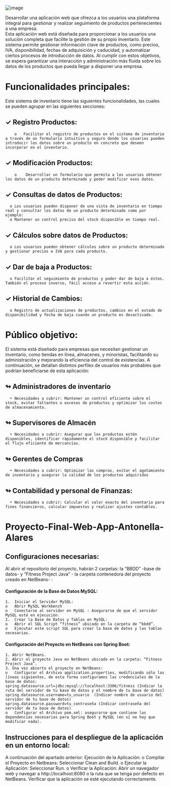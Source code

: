 ![image](https://github.com/user-attachments/assets/fbcab021-6a6e-4ba0-9975-fa8885669782)


Desarrollar una aplicación web que ofrezca a los usuarios una plataforma integral para gestionar y realizar seguimiento de productos pertenecientes a una empresa.  
Esta aplicación web está diseñada para proporcionar a los usuarios una solución completa que facilite la gestión de su propio inventario. 
Este sistema permite gestionar información clave de productos, como precios, IVA, disponibilidad, fechas de adquisición y caducidad, y automatizar ciertos procesos de introducción de datos. 
Al cumplir con estos objetivos, se espera garantizar una interacción y administración más fluida sobre los datos de los productos que pueda llegar a disponer una empresa.


# Funcionalidades principales:
Este sistema de inventario tiene las siguientes funcionalidades, las cuales se pueden agrupar en las siguientes secciones:
## ✓	Registro Productos:
        o	Facilitar el registro de productos en el sistema de inventario a través de un formulario intuitivo y seguro donde los usuarios pueden introducir los datos sobre un producto en concreto que deseen incorporar en el inventario.
## ✓	Modificación Productos:
        o	 Desarrollar un formulario que permita a los usuarios obtener los datos de un producto determinado y poder modificar esos datos. 

## ✓	Consultas de datos de Productos:
      o	Los usuarios pueden disponer de una vista de inventario en tiempo real y consultar los datos de un producto determinado como por ejemplo:
      o Mantener un control preciso del stock disponible en tiempo real.
## ✓	Cálculos sobre datos de Productos:
      o	Los usuarios pueden obtener cálculos sobre un producto determinado y gestionar precios e IVA para cada producto.
## ✓	Dar de baja a Productos:
      o	Facilitar el seguimiento de productos y poder dar de baja a éstos. También el proceso inverso, fácil acceso a revertir esta acción.
## ✓	Historial de Cambios:
      o	Registro de actualizaciones de productos, cambios en el estado de disponibilidad y fecha de baja cuando un producto es desactivado.



# Público objetivo:
El sistema está diseñado para empresas que necesitan gestionar un inventario, como tiendas en línea, almacenes, y minoristas, facilitando su administración y mejorando la eficiencia del control de existencias. A continuación, se detallan distintos perfiles de usuarios más probables que podrían beneficiarse de esta aplicación:
## ↬	Administradores de inventario
      •	Necesidades a cubrir: Mantener un control eficiente sobre el stock, evitar faltantes o excesos de productos y optimizar los costos de almacenamiento.
## ↬	Supervisores de Almacén
      •	Necesidades a cubrir: Asegurar que los productos estén disponibles, identificar rápidamente el stock disponible y facilitar el flujo eficiente de mercancías.

## ↬	Gerentes de Compras
      •	Necesidades a cubrir: Optimizar las compras, evitar el agotamiento de inventario y asegurar la calidad de los productos adquiridos
## ↬	Contabilidad y personal de Finanzas:
      •	Necesidades a cubrir: Calcular el valor exacto del inventario para fines financieros, calcular impuestos y realizar ajustes contables.



# Proyecto-Final-Web-App-Antonella-Alares

## Configuraciones necesarias:
  Al abrir el repositorio del proyecto, habrán 2 carpetas: la “BBDD” -base de datos-  y  “Fitness Project Java” - la carpeta contenedora del proyecto creado en NetBeans- :
  #### Configuración de la Base de Datos MySQL:
    1.	Iniciar el Servidor MySQL: 
    o	Abrir MySQL Workbench
    o	Conectarse al servidor en MySQL : Asegurarse de que el servidor MySQL esté en ejecución.
    2.	Crear la Base de Datos y Tablas en MySQL: 
    o	Abrir el SQL Script “fitness” ubicado en la carpeta de “bbdd”.
    o	Ejecutar este script SQL para crear la base de datos y las tablas necesarias.
  
  
  
  #### Configuración del Proyecto en NetBeans con Spring Boot:
    1. Abrir NetBeans.
    2. Abrir el proyecto Java en NetBeans ubicado en la carpeta: “Fitness Project Java”.
    3. Una vez abierto el proyecto en NetBeans: 
    o	Configurar el Archivo application.properties, modificando sólo las líneas siguientes, de esta forma configuramos las credenciales de la base de datos:
    spring.datasource.url=jdbc:mysql://localhost:3306/fitness (Indicar la ruta del servidor de tu base de datos y el nombre de tu base de datos)
    spring.datasource.username=tu_usuario  (Indicar nombre de usuario del servidor de tu base de datos)
    spring.datasource.password=tu_contraseña (Indicar contraseña del servidor de tu base de datos)
    o	Configurar el Archivo pom.xml: asegurarse que contiene las dependencias necesarias para Spring Boot y MySQL (en sí no hay que modificar nada).



## Instrucciones para el despliegue de la aplicación en un entorno local:
  A continuación del apartado anterior:
  Ejecución de la Aplicación:
  o	Compilar el Proyecto en Netbeans: Seleccionar Clean and Build.
  o	Ejecutar la Aplicación: Seleccionar Run.
  o	Verificar la Aplicación: Abrir un navegador web y navegar a http://localhost:8080 o la ruta que se tenga por defecto en NetBeans. Verificar que la aplicación se esté ejecutando correctamente.
